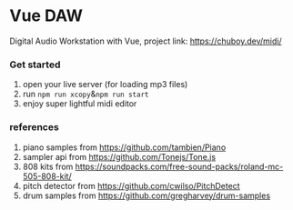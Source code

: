 # Vue DAW

Digital Audio Workstation with Vue, project link: https://chuboy.dev/midi/
### Get started
1. open your live server (for loading mp3 files)
2. run `npm run xcopy`&`npm run start`
3. enjoy super lightful midi editor
### references
1. piano samples from https://github.com/tambien/Piano
2. sampler api from https://github.com/Tonejs/Tone.js
3. 808 kits from https://soundpacks.com/free-sound-packs/roland-mc-505-808-kit/
4. pitch detector from https://github.com/cwilso/PitchDetect
5. drum samples from https://github.com/gregharvey/drum-samples